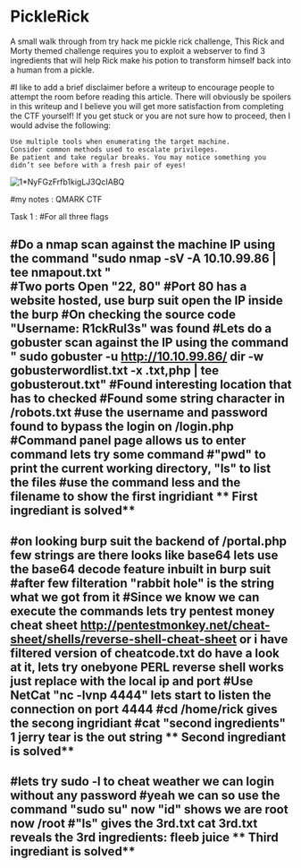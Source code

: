 # PickleRick
A small walk through from try hack me pickle rick challenge, This Rick and Morty themed challenge requires you to exploit a webserver to find 3 ingredients that will help Rick make his potion to transform himself back into a human from a pickle.


#I like to add a brief disclaimer before a writeup to encourage people to attempt the room before reading this article. There will obviously be spoilers in this writeup and I believe you will get more satisfaction from completing the CTF yourself! If you get stuck or you are not sure how to proceed, then I would advise the following:

    Use multiple tools when enumerating the target machine.
    Consider common methods used to escalate privileges.
    Be patient and take regular breaks. You may notice something you didn’t see before with a fresh pair of eyes!
    
    
![1*NyFGzFrfb1kigLJ3QcIABQ](https://user-images.githubusercontent.com/79510640/119017388-f4384d80-b968-11eb-8b6a-5819e9335f1e.png)

#my notes : 
QMARK CTF

Task 1 :
#For all three flags

#Do a nmap scan against the machine IP using the command  "sudo nmap -sV -A 10.10.99.86 | tee nmapout.txt "      
#Two ports Open "22, 80"
#Port 80 has a website hosted, use burp suit open the IP inside the burp
#On checking the source code  "Username: R1ckRul3s" was found
#Lets do a gobuster scan against the IP using the command   " sudo gobuster -u http://10.10.99.86/ dir -w gobusterwordlist.txt -x .txt,php | tee gobusterout.txt"
#Found interesting location that has to checked 
#Found some string character in /robots.txt
#use the username and password found to bypass the login on /login.php
#Command panel page allows us to enter command lets try some command 
#"pwd" to print the current working directory, "ls" to list the files
#use the command less and the filename to show the first ingridiant
**
First ingrediant is solved**
-----------------------------------------------------------------------------
#on looking burp suit the backend of /portal.php few strings are there looks like base64 lets use the base64 decode feature inbuilt in burp suit
#after few filteration "rabbit hole" is the string what we got from it
#Since we know we can execute the commands lets try pentest money cheat sheet http://pentestmonkey.net/cheat-sheet/shells/reverse-shell-cheat-sheet or i have filtered version of cheatcode.txt do have a look at it, lets try onebyone PERL reverse shell works just replace with the local ip and port 
#Use NetCat "nc -lvnp 4444" lets start to listen the connection on port 4444 
#cd /home/rick gives the secong ingridiant 
#cat "second ingredients" 1 jerry tear is the out string
**
Second ingrediant is solved**
-----------------------------------------------------------------------------
#lets try sudo -l to cheat weather we can login without any password
#yeah we can so use the command "sudo su"  now  "id" shows we are root now /root
#"ls" gives the 3rd.txt cat 3rd.txt reveals the 3rd ingredients: fleeb juice
**
Third ingrediant is solved**
-----------------------------------------------------------------------------
